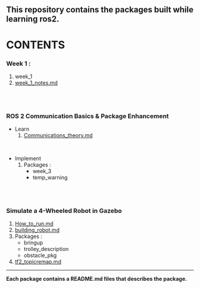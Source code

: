 
**This repository contains the packages built while learning ros2.**
---

# **CONTENTS**


### **Week 1 :**
1. week_1
2. [week_1_notes.md]()
<br>
<br>

### **ROS 2 Communication Basics & Package Enhancement**
- Learn  
    1. [Communications_theory.md]()
<br>

- Implement  
    1. Packages :  
        -  week_3
        -  temp_warning
<br>
<br>

### **Simulate a 4-Wheeled Robot in Gazebo**

1. [How_to_run.md]()
2. [building_robot.md]()
3. Packages :  
    - bringup
    - trolley_description
    - obstacle_pkg
4. [tf2_topicremap.md]()
    

---

**Each package contains a README.md files that describes the package.**





